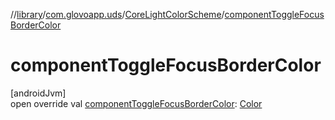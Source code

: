 //[library](../../../index.md)/[com.glovoapp.uds](../index.md)/[CoreLightColorScheme](index.md)/[componentToggleFocusBorderColor](component-toggle-focus-border-color.md)

# componentToggleFocusBorderColor

[androidJvm]\
open override val [componentToggleFocusBorderColor](component-toggle-focus-border-color.md): [Color](https://developer.android.com/reference/kotlin/androidx/compose/ui/graphics/Color.html)
